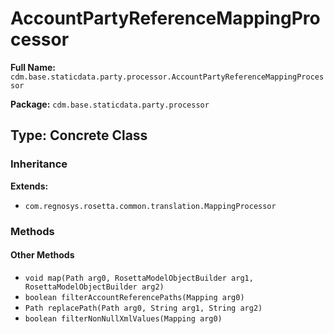 # AccountPartyReferenceMappingProcessor

**Full Name:** `cdm.base.staticdata.party.processor.AccountPartyReferenceMappingProcessor`

**Package:** `cdm.base.staticdata.party.processor`

## Type: Concrete Class

### Inheritance

**Extends:**
- `com.regnosys.rosetta.common.translation.MappingProcessor`

### Methods

#### Other Methods

- `void map(Path arg0, RosettaModelObjectBuilder arg1, RosettaModelObjectBuilder arg2)`
- `boolean filterAccountReferencePaths(Mapping arg0)`
- `Path replacePath(Path arg0, String arg1, String arg2)`
- `boolean filterNonNullXmlValues(Mapping arg0)`

